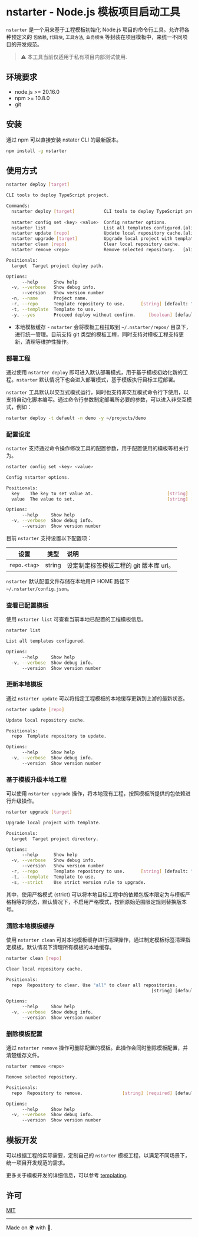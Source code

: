 # nstarter - Node.js 模板项目启动工具

`nstarter` 是一个用来基于工程模板初始化 Node.js 项目的命令行工具。允许将各种预定义的 `包依赖`, `代码块`, `工具方法`, `业务模块` 等封装在项目模板中，来统一不同项目的开发规范。

> ⚠ 本工具当前仅适用于私有项目内部测试使用.

## 环境要求

* node.js >= 20.16.0
* npm >= 10.8.0
* git


## 安装

通过 npm 可以直接安装 nstater CLI 的最新版本。

```bash
npm install -g nstarter
```

## 使用方式

```bash
nstarter deploy [target]

CLI tools to deploy TypeScript project.

Commands:
  nstarter deploy [target]           CLI tools to deploy TypeScript project.
                                                                       [default]
  nstarter config set <key> <value>  Config nstarter options.
  nstarter list                      List all templates configured.[aliases: ls]
  nstarter update [repo]             Update local repository cache.[aliases: up]
  nstarter upgrade [target]          Upgrade local project with template.
  nstarter clean [repo]              Clear local repository cache.
  nstarter remove <repo>             Remove selected repository.   [aliases: rm]

Positionals:
  target  Target project deploy path.                                   [string]

Options:
      --help      Show help                                            [boolean]
  -v, --verbose   Show debug info.                                     [boolean]
      --version   Show version number                                  [boolean]
  -n, --name      Project name.                                         [string]
  -r, --repo      Template repository to use.      [string] [default: "default"]
  -t, --template  Template to use.                                      [string]
  -y, --yes       Proceed deploy without confirm.     [boolean] [default: false]
```

* 本地模板缓存 - `nstarter` 会将模板工程拉取到 `~/.nstarter/repos/` 目录下，进行统一管理。目前支持 git 类型的模板工程，同时支持对模板工程支持更新，清理等维护性操作。


### 部署工程

通过使用 `nstarter deploy` 即可进入默认部署模式，用于基于模板初始化新的工程。`nstarter` 默认情况下也会进入部署模式，基于模板执行目标工程部署。

`nstarter` 工具默认以交互式模式运行，同时也支持非交互模式命令行下使用，以支持自动化脚本编写。通过命令行参数制定部署所必要的参数，可以进入非交互模式，例如：

```bash
nstarter deploy -t default -n demo -y ~/projects/demo
```


### 配置设定

`nstarter` 支持通过命令操作修改工具的配置参数，用于配置使用的模板等相关行为。

```bash
nstarter config set <key> <value>

Config nstarter options.

Positionals:
  key    The key to set value at.                            [string] [required]
  value  The value to set.                                   [string] [required]

Options:
      --help     Show help                                             [boolean]
  -v, --verbose  Show debug info.                                      [boolean]
      --version  Show version number                                   [boolean]
```

目前 `nstarter` 支持设置以下配置项：

|      设置      | 类型 | 说明 |
|:------------:|:---:|:---|
| `repo.<tag>` | string | 设定制定标签模板工程的 git 版本库 url。 |

`nstarter` 默认配置文件存储在本地用户 HOME 路径下 `~/.nstarter/config.json`。

### 查看已配置模板

使用 `nstarter list` 可查看当前本地已配置的工程模板信息。

```bash
nstarter list

List all templates configured.

Options:
      --help     Show help                                             [boolean]
  -v, --verbose  Show debug info.                                      [boolean]
      --version  Show version number                                   [boolean]
```

### 更新本地模板

通过 `nstarter update` 可以将指定工程模板的本地缓存更新到上游的最新状态。

```bash
nstarter update [repo]

Update local repository cache.

Positionals:
  repo  Template repository to update.                                  [string]

Options:
      --help     Show help                                             [boolean]
  -v, --verbose  Show debug info.                                      [boolean]
      --version  Show version number                                   [boolean]
```

### 基于模板升级本地工程

可以使用 `nstarter upgrade` 操作，将本地现有工程，按照模板所提供的包依赖进行升级操作。

```bash
nstarter upgrade [target]

Upgrade local project with template.

Positionals:
  target  Target project directory.                                     [string]

Options:
      --help      Show help                                            [boolean]
  -v, --verbose   Show debug info.                                     [boolean]
      --version   Show version number                                  [boolean]
  -r, --repo      Template repository to use.      [string] [default: "default"]
  -t, --template  Template to use.                                      [string]
  -s, --strict    Use strict version rule to upgrade.                  [boolean]
```

其中，使用严格模式 (strict) 可以将本地目标工程中的依赖包版本限定为与模板严格相等的状态，默认情况下，不启用严格模式，按照原始范围限定规则替换版本号。

### 清除本地模板缓存

使用 `nstarter clean` 可对本地模板缓存进行清理操作，通过制定模板标签清理指定模板。默认情况下清理所有模板的本地缓存。

```bash
nstarter clean [repo]

Clear local repository cache.

Positionals:
  repo  Repository to clear. Use "all" to clear all repositories.
                                                       [string] [default: "all"]

Options:
      --help     Show help                                             [boolean]
  -v, --verbose  Show debug info.                                      [boolean]
      --version  Show version number                                   [boolean]
```

### 删除模板配置

通过 `nstarter remove` 操作可删除配置的模板。此操作会同时删除模板配置，并清楚缓存文件。
 
```bash
nstarter remove <repo>

Remove selected repository.

Positionals:
  repo  Repository to remove.               [string] [required] [default: "all"]

Options:
      --help     Show help                                             [boolean]
  -v, --verbose  Show debug info.                                      [boolean]
      --version  Show version number                                   [boolean]
```

## 模板开发

可以根据工程的实际需要，定制自己的 `nstarter` 模板工程，以满足不同场景下，统一项目开发规范的需求。

更多关于模板开发的详细信息，可以参考 [templating](./doc/templating.md).


## 许可

[MIT](./LICENSE)

----

Made on 🌍 with 💓.
